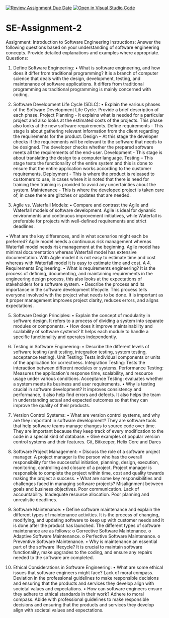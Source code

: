 [![Review Assignment Due Date](https://classroom.github.com/assets/deadline-readme-button-24ddc0f5d75046c5622901739e7c5dd533143b0c8e959d652212380cedb1ea36.svg)](https://classroom.github.com/a/-ucQIGTc)
[![Open in Visual Studio Code](https://classroom.github.com/assets/open-in-vscode-718a45dd9cf7e7f842a935f5ebbe5719a5e09af4491e668f4dbf3b35d5cca122.svg)](https://classroom.github.com/online_ide?assignment_repo_id=15229425&assignment_repo_type=AssignmentRepo)
# SE-Assignment-2

Assignment: Introduction to Software Engineering Instructions: Answer the following questions based on your understanding of software engineering concepts. Provide detailed explanations and examples where appropriate.
Questions: 
1.	Define Software Engineering: 
•	What is software engineering, and how does it differ from traditional programming? 
 	It is a branch of computer science that deals with the design, development, testing, and maintenance of software applications.
 	It differs from traditional programming as traditional programming is mainly concerned with coding. 

2.	Software Development Life Cycle (SDLC):
•	Explain the various phases of the Software Development Life Cycle. Provide a brief description of each phase. 
 	Project Planning - It explains what is needed for a particular project and also looks at the estimated costs of the projects. This phase also looks at the new software requirements.
 	Define requirements - This stage is about gathering relevant information from the client regarding the requirements for the product. 
 	Design – At this stage the developer checks if the requirements will be relevant to the software that needs to be designed. The developer checks whether the prepared software meets all the requirements of the end-user.
 	Development - This stage is about translating the design to a computer language.
 	Testing – This stage tests the functionality of the entire system and this is done to ensure that the entire application works according to the customer requirements.
 	Deployment - This is where the product is released to customers to use, in cases where it is noted that there is need for training then training is provided to avoid any uncertainties about the system.
 	Maintenance - This is where the developed project is taken care of, in case there are glitches or updates that are needed.


3.	Agile vs. Waterfall Models: 
•	Compare and contrast the Agile and Waterfall models of software development. 
 	Agile is ideal for dynamic environments and continuous improvement initiatives, while Waterfall is preferable for projects with well-defined requirements and strict deadlines.

•	What are the key differences, and in what scenarios might each be preferred? 
 	Agile model needs a continuous risk management whereas Waterfall model needs risk management at the beginning.
 	Agile model has minimal documentation whereas Waterfall model has extensive documentation.
 	With Agile model it is not easy to estimate time and cost whereas with Waterfall model it is easy to estimate time and cost.
A
4.	Requirements Engineering: 
•	What is requirements engineering? 
 	It is the process of defining, documenting, and maintaining requirements in the engineering design process, this also looks at the expectations of stakeholders for a software system.
•	Describe the process and its importance in the software development lifecycle. 
 	This process tells everyone involved with the project what needs to be done.
 	It is important as it proper management improves project clarity, reduces errors, and aligns expectations.

5.	Software Design Principles:
•	Explain the concept of modularity in software design. 
 	It refers to a process of dividing a system into separate modules or components.
•	How does it improve maintainability and scalability of software systems? 
 	It helps each module to handle a specific functionality and operates independently.

6.	Testing in Software Engineering:
•	Describe the different levels of software testing (unit testing, integration testing, system testing, acceptance testing). 
 	Unit Testing: Tests individual components or units of the application for correctness. Integration Testing: Tests the interaction between different modules or systems. Performance Testing: Measures the application's response time, scalability, and resource usage under various conditions. 
Acceptance Testing: evaluates whether a system meets its business and user requirements.
•	Why is testing crucial in software development? 
 	It improves consistency and performance, it also help find errors and defects. It also helps the team in understanding actual and expected outcomes so that they can improve the quality of their products.

7.	Version Control Systems:
•	What are version control systems, and why are they important in software development? 
 	They are software tools that help software teams manage changes to source code over time.
 	They are important because they keep track of every modification to the code in a special kind of database.
•	Give examples of popular version control systems and their features. 
 	Git, Bitkeeper, Helix Core and Darcs

8.	Software Project Management:
•	Discuss the role of a software project manager. 
 	A project manager is the person who has the overall responsibility for the successful initiation, planning, design, execution, monitoring, controlling and closure of a project. Project manager is responsible to complete the project within time, cost and quality towards making the project a success.
•	What are some key responsibilities and challenges faced in managing software projects? 
 	Misalignment between goals and business objectives.
 	Poor communication.
 	Lack of accountability.
 	Inadequate resource allocation.
 	Poor planning and unrealistic deadlines.

9.	Software Maintenance:
•	Define software maintenance and explain the different types of maintenance activities. 
 	It is the process of changing, modifying, and updating software to keep up with customer needs and it is done after the product has launched.
 	The different types of software maintenance are as follows:
o	Corrective Software Maintenance.
o	Adaptive Software Maintenance.
o	Perfective Software Maintenance.
o	Preventive Software Maintenance.
•	Why is maintenance an essential part of the software lifecycle? 
 	It is crucial to maintain software functionality, make upgrades to the coding, and ensure any repairs needed to the software are completed.

10.	Ethical Considerations in Software Engineering:
•	What are some ethical issues that software engineers might face? 
 	Lack of moral compass. 
 	Deviation in the professional guidelines to make responsible decisions and ensuring that the products and services they develop align with societal values and expectations.
•	How can software engineers ensure they adhere to ethical standards in their work? 
 	Adhere to moral compass.
 	Abide with professional guidelines to make responsible decisions and ensuring that the products and services they develop align with societal values and expectations.
